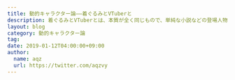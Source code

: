 ```yaml
---
title: 動的キャラクター論――着ぐるみとVTuberと
description: 着ぐるみとVTuberとは、本質が全く同じもので、単純な小説などの登場人物とは異なるものです。動的キャラクターと呼称し、そこからわかることを書いていこうと思います。
layout: blog
category: 動的キャラクター論
tag:
date: 2019-01-12T04:00:00+09:00
author:
  name: aqz
  url: https://twitter.com/aqzvy
---
```

